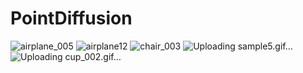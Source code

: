 # PointDiffusion

![airplane_005](https://github.com/user-attachments/assets/cc4d789d-64d6-4e7e-9260-46eff614098e)
![airplane12](https://github.com/user-attachments/assets/443347e6-ee34-44df-a7a1-484232b0a7b8)
![chair_003](https://github.com/user-attachments/assets/361cd361-3003-4916-bfbf-081490b285ec)
![Uploading sample5.gif…]()
![Uploading cup_002.gif…]()
